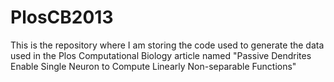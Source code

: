 PlosCB2013
==========

This is the repository where I am storing the code used to generate the data used in the Plos Computational Biology article named "Passive Dendrites Enable Single Neuron to Compute Linearly Non-separable Functions"